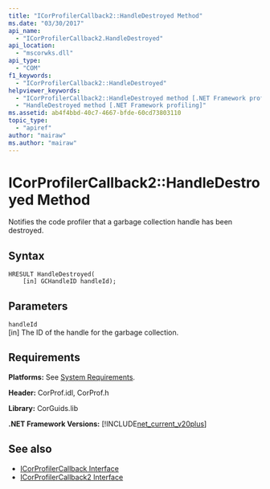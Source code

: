 ```yaml
---
title: "ICorProfilerCallback2::HandleDestroyed Method"
ms.date: "03/30/2017"
api_name: 
  - "ICorProfilerCallback2.HandleDestroyed"
api_location: 
  - "mscorwks.dll"
api_type: 
  - "COM"
f1_keywords: 
  - "ICorProfilerCallback2::HandleDestroyed"
helpviewer_keywords: 
  - "ICorProfilerCallback2::HandleDestroyed method [.NET Framework profiling]"
  - "HandleDestroyed method [.NET Framework profiling]"
ms.assetid: ab4f4bbd-40c7-4667-bfde-60cd73803110
topic_type: 
  - "apiref"
author: "mairaw"
ms.author: "mairaw"
---
```

# ICorProfilerCallback2::HandleDestroyed Method
Notifies the code profiler that a garbage collection handle has been destroyed.  
  
## Syntax  
  
```  
HRESULT HandleDestroyed(  
    [in] GCHandleID handleId);  
```  
  
## Parameters  
 `handleId`  
 [in] The ID of the handle for the garbage collection.  
  
## Requirements  
 **Platforms:** See [System Requirements](../../../../docs/framework/get-started/system-requirements.md).  
  
 **Header:** CorProf.idl, CorProf.h  
  
 **Library:** CorGuids.lib  
  
 **.NET Framework Versions:** [!INCLUDE[net_current_v20plus](../../../../includes/net-current-v20plus-md.md)]  
  
## See also
- [ICorProfilerCallback Interface](../../../../docs/framework/unmanaged-api/profiling/icorprofilercallback-interface.md)
- [ICorProfilerCallback2 Interface](../../../../docs/framework/unmanaged-api/profiling/icorprofilercallback2-interface.md)
